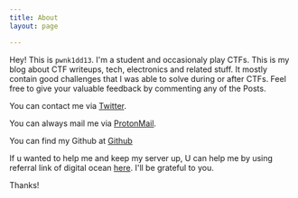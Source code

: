 ```yaml
---
title: About
layout: page

---
```

Hey! This is `pwnk1dd13`. I'm a student and occasionaly play CTFs. This is my blog about CTF writeups, tech, electronics and related stuff. It mostly contain good challenges that I was able to solve during or after CTFs. Feel free to give your valuable feedback by commenting any of the Posts. 

You can contact me via <a rel="me" target="_blank" href="https://twitter.com/_0v3rf10w">Twitter</a>.

You can always mail me via [ProtonMail](mailto:pwnk1d113@protonmail.com).

You can find my Github at <a href="https://github.com/pwnk1dd13">Github</a>

If u wanted to help me and keep my server up, U can help me by using referral link of digital ocean [here](https://m.do.co/c/8664419660e4).
I'll be grateful to you.

Thanks!
